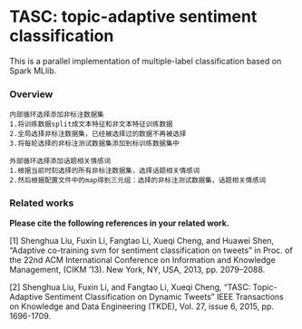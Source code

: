 TASC: topic-adaptive sentiment classification
======================================

This is a parallel implementation of multiple-label classification based on Spark MLlib. 

### Overview <br />

    内部循环选择添加非标注数据集
    1.将训练数据split成文本特征和非文本特征训练数据
    2.全局选择非标注数据集，已经被选择过的数据不再被选择
    3.将每轮选择的非标注测试数据集添加到标训练数据集中
     
    外部循环选择添加话题相关情感词
    1.根据当前时刻选择的所有非标注数据集，选择话题相关情感词
    2.然后根据配置文件中的map得到三元组：选择的非标注测试数据集，话题相关情感词 

### Related works <br />
**Please cite the following references in your related work.**

[1] Shenghua Liu, Fuxin Li, Fangtao Li, Xueqi Cheng, and Huawei Shen, “Adaptive co-training svm for sentiment classification on tweets” in Proc. of the 22nd ACM International Conference on Information and Knowledge Management, (CIKM ’13). New York, NY, USA, 2013, pp. 2079–2088.

[2] Shenghua Liu, Fuxin Li, and Fangtao Li, Xueqi Cheng, “TASC: Topic-Adaptive Sentiment Classification on Dynamic Tweets” IEEE Transactions on Knowledge and Data Engineering (TKDE), Vol. 27, issue 6, 2015, pp. 1696-1709.
